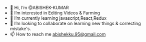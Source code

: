 - 👋 Hi, I’m @ABISHEK-KUMAR
- 👀 I’m interested in Editing Videos & Farming
- 🌱 I’m currently learning  javascript,React,Redux
- 💞️ I’m looking to collaborate on learning new things & correcting mistake's.
- 📫 How to reach me abishekku.95@gmail.com

<!---
ABISHEK-KU/ABISHEK-KU is a ✨ special ✨ repository because its `README.md` (this file) appears on your GitHub profile.
You can click the Preview link to take a look at your changes.
--->
